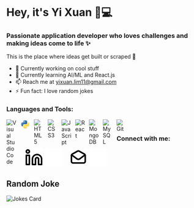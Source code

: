 # Hey, it's **Yi Xuan** 👋💻
### Passionate application developer who loves challenges and making ideas come to life ✨
This is the place where ideas get built or scraped 🤫
- 🚀 Currently working on cool stuff
- 🌱 Currently learning AI/ML and React.js 
- 📫 Reach me at <yixuan.lim11@gmail.com>
- ⚡ Fun fact: I love random jokes 


### Languages and Tools:

<img align="left" alt="Visual Studio Code" width="26px" src="https://cdn.jsdelivr.net/gh/devicons/devicon/icons/vscode/vscode-original.svg" style="padding-right:10px;" />
<img align="left" alt="Python" width="26px" src="https://raw.githubusercontent.com/devicons/devicon/master/icons/python/python-original.svg" style="padding-right:10px"/>
<img align="left" alt="HTML5" width="26px" src="https://cdn.jsdelivr.net/gh/devicons/devicon/icons/html5/html5-original.svg" style="padding-right:10px;" />
<img align="left" alt="CSS3" width="26px" src="https://cdn.jsdelivr.net/gh/devicons/devicon/icons/css3/css3-original.svg" style="padding-right:10px;" />
<img align="left" alt="JavaScript" width="26px" src="https://cdn.jsdelivr.net/gh/devicons/devicon/icons/javascript/javascript-original.svg" style="padding-right:10px;" />
<img align="left" alt="React" width="26px" src="https://cdn.jsdelivr.net/gh/devicons/devicon/icons/react/react-original.svg" style="padding-right:10px;" />
<img align="left" alt="MongoDB" width="26px" src="https://cdn.jsdelivr.net/gh/devicons/devicon/icons/mongodb/mongodb-original.svg" style="padding-right:10px;" />
<img align="left" alt="MySQL" width="26px" src="https://cdn.jsdelivr.net/gh/devicons/devicon/icons/mysql/mysql-original.svg" style="padding-right:10px;" />
<img align="left" alt="Git" width="26px" src="https://cdn.jsdelivr.net/gh/devicons/devicon/icons/git/git-original.svg" style="padding-right:10px;" />

&nbsp;&nbsp;
### Connect with me:
&nbsp;&nbsp;
[![linkedin](./img/linkedin-light.svg)](https://linkedin.com/in/yixuanlim11#gh-light-mode-only)
[![linkedin](./img/linkedin-dark.svg)](https://linkedin.com/in/yixuanlim11#gh-dark-mode-only)
&nbsp;&nbsp;
[![linkedin](./img/email-light.svg)](mailto:yixuan.lim@gmail.com#gh-light-mode-only)
[![linkedin](./img/email-dark.svg)](mailto:yixuan.lim@gmail.com#gh-dark-mode-only)
&nbsp;&nbsp;


## Random Joke
![Jokes Card](https://readme-jokes.vercel.app/api?hideBorder&theme=random)

